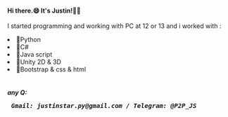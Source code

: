 <h4> Hi there.😄  It's Justin!🖐🏻</h4>
<p> I started programming and working with PC at 12 or 13 and i worked with : </p>
 <table>
   <li>🍗Python</li>
   <li>🍳C#</li>
   <li>🍖Java script</li>
   <li>🥩Unity 2D & 3D</li> 
   <li>🍟Bootstrap & css & html</li>
 </table>
 
 <h5>any Q: <pre> Gmail: justinstar.py@gmail.com / Telegram: @P2P_JS </pre> </h5>
